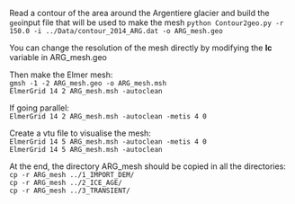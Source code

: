 Read a contour of the area around the Argentiere glacier and build the `geo`input file that will be used to make the mesh
`python Contour2geo.py -r 150.0 -i ../Data/contour_2014_ARG.dat -o ARG_mesh.geo`<br>

You can change the resolution of the mesh directly by modifying the **lc** variable in ARG_mesh.geo

Then make the Elmer mesh:<br>
`gmsh -1 -2 ARG_mesh.geo -o ARG_mesh.msh`<br>
`ElmerGrid 14 2 ARG_mesh.msh -autoclean`<br> 

If going parallel:<br>
`ElmerGrid 14 2 ARG_mesh.msh -autoclean -metis 4 0`<br> 

Create a vtu file to visualise the mesh:<br>
`ElmerGrid 14 5 ARG_mesh.msh -autoclean -metis 4 0`<br>
`ElmerGrid 14 5 ARG_mesh.msh -autoclean`<br>

At the end, the directory ARG_mesh should be copied in all the directories:<br>
`cp -r ARG_mesh ../1_IMPORT_DEM/`<br>
`cp -r ARG_mesh ../2_ICE_AGE/`<br>
`cp -r ARG_mesh ../3_TRANSIENT/`<br>



